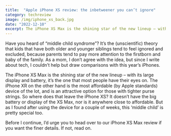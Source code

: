 ```yaml
---
title:  "Apple iPhone XS review: the inbetweener you can’t ignore"
category: techreview
image: /img/iphone_xs_back.jpg
date: "2022-12-10"
excerpt: The iPhone XS Max is the shining star of the new lineup – with its large display and battery, it’s the one that most people have their eyes on.
---
```


Have you heard of “middle child syndrome”? It’s the (unscientific) theory that kids that have both older and younger siblings tend to feel ignored and excluded, because parents tend to pay more attention to the firstborn and baby of the family. As a mom, I don’t agree with the idea, but since I write about tech, I couldn’t help but draw comparisons with this year’s iPhones.


The iPhone XS Max is the shining star of the new lineup – with its large display and battery, it’s the one that most people have their eyes on. The iPhone XR on the other hand is the most affordable (by Apple standards) device of the lot, and is an attractive option for those with tighter purse strings. So where does that leave the iPhone XS? It doesn’t have the big battery or display of the XS Max, nor is it anywhere close to affordable. But as I found after using the device for a couple of weeks, this ‘middle child’ is pretty special too.

Before I continue, I’d urge you to head over to our iPhone XS Max review if you want the finer details. If not, read on.